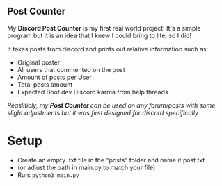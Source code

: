 ## Post Counter

My <b>Discord Post Counter</b> is my first real world project!
It's a simple program but it is an idea that I knew I could bring to life, so I did!

It takes posts from discord and prints out relative information such as:
- Original poster
- All users that commented on the post
- Amount of posts per User
- Total posts amount
- Expected Boot.dev Discord karma from help threads

<i>Reasliticly, my <b>Post Counter</b> can be used on any forum/posts with some slight adjustments but it was first designed for discord specifically</i>

# Setup
- Create an empty .txt file in the "posts" folder and name it post.txt 
- (or adjust the path in main.py to match your file)
- Run:
```python3 main.py```


